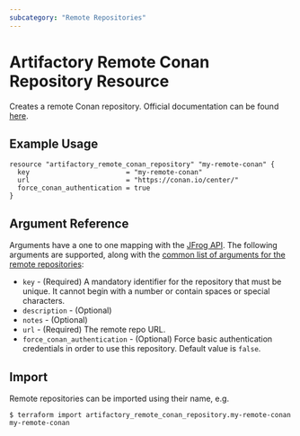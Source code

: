 ```yaml
---
subcategory: "Remote Repositories"
---
```

# Artifactory Remote Conan Repository Resource

Creates a remote Conan repository.
Official documentation can be found [here](https://www.jfrog.com/confluence/display/JFROG/Conan+Repositories).

## Example Usage

```hcl
resource "artifactory_remote_conan_repository" "my-remote-conan" {
  key                        = "my-remote-conan"
  url                        = "https://conan.io/center/"
  force_conan_authentication = true
}
```

## Argument Reference

Arguments have a one to one mapping with the [JFrog API](https://www.jfrog.com/confluence/display/RTF/Repository+Configuration+JSON).
The following arguments are supported, along with the [common list of arguments for the remote repositories](remote.md):

* `key` - (Required) A mandatory identifier for the repository that must be unique. It cannot begin with a number or
  contain spaces or special characters.
* `description` - (Optional)
* `notes` - (Optional)
* `url` - (Required) The remote repo URL.
* `force_conan_authentication` - (Optional) Force basic authentication credentials in order to use this repository. Default value is `false`.

## Import

Remote repositories can be imported using their name, e.g.
```
$ terraform import artifactory_remote_conan_repository.my-remote-conan my-remote-conan
```
